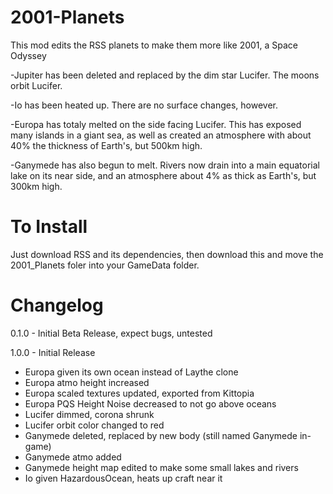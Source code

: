 # 2001-Planets
This mod edits the RSS planets to make them more like 2001, a Space Odyssey

-Jupiter has been deleted and replaced by the dim star Lucifer. The moons orbit Lucifer.

-Io has been heated up. There are no surface changes, however.

-Europa has totaly melted on the side facing Lucifer. This has exposed many islands in a giant sea, as well as created an atmosphere with about 40% the thickness of Earth's, but 500km high. 

-Ganymede has also begun to melt. Rivers now drain into a main equatorial lake on its near side, and an atmosphere about 4% as thick as Earth's, but 300km high.

# To Install
Just download RSS and its dependencies, then download this and move the 2001_Planets foler into your GameData folder.

# Changelog
0.1.0 - Initial Beta Release, expect bugs, untested

1.0.0 - Initial Release
  - Europa given its own ocean instead of Laythe clone
  - Europa atmo height increased
  - Europa scaled textures updated, exported from Kittopia
  - Europa PQS Height Noise decreased to not go above oceans
  - Lucifer dimmed, corona shrunk
  - Lucifer orbit color changed to red
  - Ganymede deleted, replaced by new body (still named Ganymede in-game)
  - Ganymede atmo added
  - Ganymede height map edited to make some small lakes and rivers
  - Io given HazardousOcean, heats up craft near it
